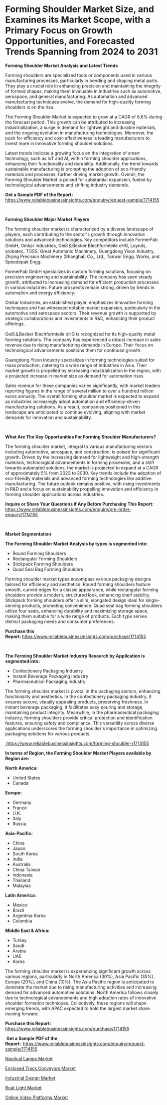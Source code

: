 <p><h1>Forming Shoulder Market Size, and Examines its Market Scope, with a Primary Focus on Growth Opportunities, and Forecasted Trends Spanning from 2024 to 2031</h1></p><p><strong>Forming Shoulder Market Analysis and Latest Trends</strong></p>
<p><p>Forming shoulders are specialized tools or components used in various manufacturing processes, particularly in bending and shaping metal parts. They play a crucial role in enhancing precision and maintaining the integrity of formed shapes, making them invaluable in industries such as automotive, aerospace, and general manufacturing. As automation and advanced manufacturing techniques evolve, the demand for high-quality forming shoulders is on the rise.</p><p>The Forming Shoulder Market is expected to grow at a CAGR of 8.8% during the forecast period. This growth can be attributed to increasing industrialization, a surge in demand for lightweight and durable materials, and the ongoing evolution in manufacturing technologies. Moreover, the push for efficiency and cost-effectiveness is leading manufacturers to invest more in innovative forming shoulder solutions.</p><p>Latest trends indicate a growing focus on the integration of smart technology, such as IoT and AI, within forming shoulder applications, enhancing their functionality and durability. Additionally, the trend towards sustainable manufacturing is prompting the adoption of eco-friendly materials and processes, further driving market growth. Overall, the Forming Shoulder Market is poised for substantial expansion, fueled by technological advancements and shifting industry demands.</p></p>
<p><strong>Get a Sample PDF of the Report:&nbsp;</strong> <a href="https://www.reliablebusinessinsights.com/enquiry/request-sample/1714155?utm_campaign=1260&utm_medium=2&utm_source=Github&utm_content=ia&utm_term=22102024&utm_id=forming-shoulder">https://www.reliablebusinessinsights.com/enquiry/request-sample/1714155</a></p>
<p>&nbsp;</p>
<p><strong>Forming Shoulder Major Market Players</strong></p>
<p><p>The forming shoulder market is characterized by a diverse landscape of players, each contributing to the sector's growth through innovative solutions and advanced technologies. Key competitors include FormerFab GmbH, Omkar Industries, Geiß＆Becker Blechformteile oHG, Loynds, arobatec, TOSS, Great Automatic Machinery, Guangdong Yison Industry, Zhijing Precision Machinery (Shanghai) Co., Ltd., Tanwar Engg. Works, and Speedopak Engg.</p><p>FormerFab GmbH specializes in custom forming solutions, focusing on precision engineering and sustainability. The company has seen steady growth, attributed to increasing demand for efficient production processes in various industries. Future prospects remain strong, driven by trends in automation and energy efficiency.</p><p>Omkar Industries, an established player, emphasizes innovative forming techniques and has witnessed notable market expansion, particularly in the automotive and aerospace sectors. Their revenue growth is supported by strategic collaborations and investments in R&D, enhancing their product offerings.</p><p>Geiß＆Becker Blechformteile oHG is recognized for its high-quality metal forming solutions. The company has experienced a robust increase in sales revenue due to rising manufacturing demands in Europe. Their focus on technological advancements positions them for continued growth.</p><p>Guangdong Yison Industry specializes in forming technologies suited for mass production, catering to a wide range of industries in Asia. Their market growth is propelled by increasing industrialization in the region, with a projected increase in market size as demand for automation rises.</p><p>Sales revenue for these companies varies significantly, with market leaders reporting figures in the range of several million to over a hundred million euros annually. The overall forming shoulder market is expected to expand as industries increasingly adopt automation and efficiency-driven manufacturing solutions. As a result, companies positioned in this landscape are anticipated to continue evolving, aligning with market demands for innovation and sustainability.</p></p>
<p>&nbsp;</p>
<p><strong>What Are The Key Opportunities For Forming Shoulder Manufacturers?</strong></p>
<p><p>The forming shoulder market, integral to various manufacturing sectors including automotive, aerospace, and construction, is poised for significant growth. Driven by the increasing demand for lightweight and high-strength materials, technological advancements in forming processes, and a shift towards automated solutions, the market is projected to expand at a CAGR of approximately 5% from 2023 to 2030. Key trends include the adoption of eco-friendly materials and advanced forming technologies like additive manufacturing. The future outlook remains positive, with rising investments in R&D and a focus on sustainability propelling innovation and efficiency in forming shoulder applications across industries.</p></p>
<p><strong>Inquire or Share Your Questions If Any Before Purchasing This Report:</strong> <a href="https://www.reliablebusinessinsights.com/enquiry/pre-order-enquiry/1714155?utm_campaign=1260&utm_medium=2&utm_source=Github&utm_content=ia&utm_term=22102024&utm_id=forming-shoulder">https://www.reliablebusinessinsights.com/enquiry/pre-order-enquiry/1714155</a></p>
<p>&nbsp;</p>
<p><strong>Market Segmentation</strong></p>
<p><strong>The Forming Shoulder Market Analysis by types is segmented into:</strong></p>
<p><ul><li>Round Forming Shoulders</li><li>Rectangular Forming Shoulders</li><li>Stickpack Forming Shoulders</li><li>Quad Seal Bag Forming Shoulders</li></ul></p>
<p><p>Forming shoulder market types encompass various packaging designs tailored for efficiency and aesthetics. Round forming shoulders feature smooth, curved edges for a classic appearance, while rectangular forming shoulders provide a modern, structured look, enhancing shelf stability. Stickpack forming shoulders offer a slim, elongated design ideal for single-serving products, promoting convenience. Quad seal bag forming shoulders utilize four seals, enhancing durability and maximizing storage space, making them suitable for a wide range of products. Each type serves distinct packaging needs and consumer preferences.</p></p>
<p><strong>Purchase this Report:&nbsp;</strong><a href="https://www.reliablebusinessinsights.com/purchase/1714155?utm_campaign=1260&utm_medium=2&utm_source=Github&utm_content=ia&utm_term=22102024&utm_id=forming-shoulder">https://www.reliablebusinessinsights.com/purchase/1714155</a></p>
<p>&nbsp;</p>
<p><strong>The Forming Shoulder Market Industry Research by Application is segmented into:</strong></p>
<p><ul><li>Confectionery Packaging Industry</li><li>Instant Beverage Packaging Industry</li><li>Pharmaceutical Packaging Industry</li></ul></p>
<p><p>The forming shoulder market is pivotal in the packaging sectors, enhancing functionality and aesthetics. In the confectionery packaging industry, it ensures secure, visually appealing products, preserving freshness. In instant beverage packaging, it facilitates easy pouring and storage, maintaining product integrity. Meanwhile, in the pharmaceutical packaging industry, forming shoulders provide critical protection and identification features, ensuring safety and compliance. This versatility across diverse applications underscores the forming shoulder's importance in optimizing packaging solutions for various products.</p></p>
<p><a href="https://www.reliablebusinessinsights.com/forming-shoulder-r1714155?utm_campaign=1260&utm_medium=2&utm_source=Github&utm_content=ia&utm_term=22102024&utm_id=forming-shoulder">&nbsp;https://www.reliablebusinessinsights.com/forming-shoulder-r1714155</a></p>
<p><strong>In terms of Region, the Forming Shoulder Market Players available by Region are:</strong></p>
<p>
    <p> <strong> North America: </strong>
        <ul>
            <li>United States</li>
            <li>Canada</li>
        </ul>
        </p> 
    <p> <strong> Europe: </strong>
        <ul>
            <li>Germany</li>
            <li>France</li>
            <li>U.K.</li>
            <li>Italy</li>
            <li>Russia</li>
        </ul>
        </p> 
    <p> <strong> Asia-Pacific: </strong>
        <ul>
            <li>China</li>
            <li>Japan</li>
            <li>South Korea</li>
            <li>India</li>
            <li>Australia</li>
            <li>China Taiwan</li>
            <li>Indonesia</li>
            <li>Thailand</li>
            <li>Malaysia</li>
        </ul>
        </p> 
    <p> <strong> Latin America: </strong>
        <ul>
            <li>Mexico</li>
            <li>Brazil</li>
            <li>Argentina Korea</li>
            <li>Colombia</li>
        </ul>
        </p> 
    <p> <strong> Middle East & Africa: </strong>
        <ul>
            <li>Turkey</li>
            <li>Saudi</li>
            <li>Arabia</li>
            <li>UAE</li>
            <li>Korea</li>
        </ul>
    </p>
    </p>
<p><p>The forming shoulder market is experiencing significant growth across various regions, particularly in North America (30%), Asia Pacific (35%), Europe (20%), and China (10%). The Asia Pacific region is anticipated to dominate the market due to rising manufacturing activities and increasing demand for advanced automotive solutions. North America follows closely due to technological advancements and high adoption rates of innovative shoulder formation techniques. Collectively, these regions will shape emerging trends, with APAC expected to hold the largest market share moving forward.</p></p>
<p><strong>Purchase this Report: </strong><a href="https://www.reliablebusinessinsights.com/purchase/1714155?utm_campaign=1260&utm_medium=2&utm_source=Github&utm_content=ia&utm_term=22102024&utm_id=forming-shoulder">https://www.reliablebusinessinsights.com/purchase/1714155</a></p>
<p>&nbsp;<strong>Get a Sample PDF of the Report:&nbsp;&nbsp;</strong><a href="https://www.reliablebusinessinsights.com/enquiry/request-sample/1714155?utm_campaign=1260&utm_medium=2&utm_source=Github&utm_content=ia&utm_term=22102024&utm_id=forming-shoulder">https://www.reliablebusinessinsights.com/enquiry/request-sample/1714155</a></p>
<p><strong></strong></p>
<p><p><a href="https://github.com/knaufethaganye/Market-Research-Report-List-1/blob/main/nautical-lamps-market.md?utm_campaign=1260&utm_medium=2&utm_source=Github&utm_content=ia&utm_term=22102024&utm_id=forming-shoulder">Nautical Lamps Market</a></p><p><a href="https://issuu.com/reportprime-2/docs/enclosed-track-conveyors-market-siz_58569605193025?utm_campaign=1260&utm_medium=2&utm_source=Github&utm_content=ia&utm_term=22102024&utm_id=forming-shoulder">Enclosed Track Conveyors Market</a></p><p><a href="https://www.linkedin.com/pulse/industrial-design-market-global-share-ranking-overall-sales-w8mpc?utm_campaign=1260&utm_medium=2&utm_source=Github&utm_content=ia&utm_term=22102024&utm_id=forming-shoulder">Industrial Design Market</a></p><p><a href="https://github.com/dowsegmspivadlk/Market-Research-Report-List-1/blob/main/boat-light-market.md?utm_campaign=1260&utm_medium=2&utm_source=Github&utm_content=ia&utm_term=22102024&utm_id=forming-shoulder">Boat Light Market</a></p><p><a href="https://www.linkedin.com/pulse/investing-online-video-platforms-market-trends-leading-products-aazoc?utm_campaign=1260&utm_medium=2&utm_source=Github&utm_content=ia&utm_term=22102024&utm_id=forming-shoulder">Online Video Platforms Market</a></p></p>